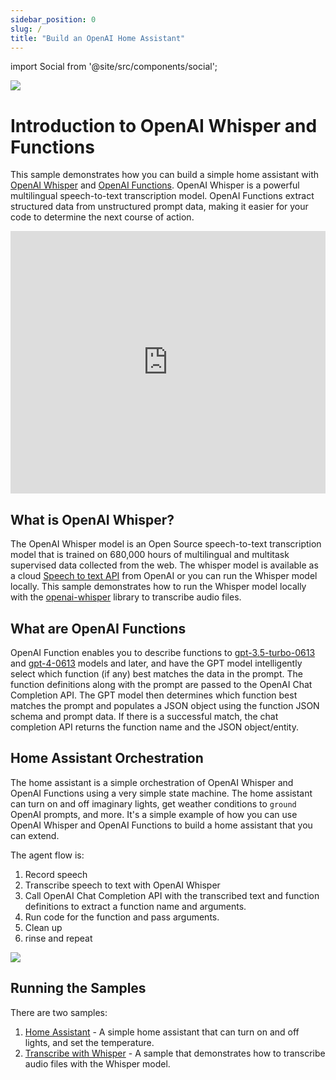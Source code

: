 ```yaml
---
sidebar_position: 0
slug: /
title: "Build an OpenAI Home Assistant"
---
```


import Social from '@site/src/components/social';

<Social
    page_url="https://gloveboxes.github.io/OpenAI-Whisper-Transcriber-Sample"
    image_url="https://gloveboxes.github.io/OpenAI-Whisper-Transcriber-Sample/assets/images/whispering-wide-66e027604c6c49af3c4a05b6144b2f40.jpeg"
    title="OpenAI Whisper Transcriber"
    description= "🏭 Get started with OpenAI Whisper Speech to Text Transcription"
    hashtags="OpenAI"
    hashtag=""
/>

![](../static/img/whispering-wide.jpeg)

# Introduction to OpenAI Whisper and Functions

This sample demonstrates how you can build a simple home assistant with [OpenAI Whisper](https://openai.com/research/whisper) and [OpenAI Functions](https://platform.openai.com/docs/guides/gpt/function-calling). OpenAI Whisper is a powerful multilingual speech-to-text transcription model. OpenAI Functions extract structured data from unstructured prompt data, making it easier for your code to determine the next course of action.

<iframe width="100%" height="420" src="https://www.youtube.com/embed/Io8cHdhRnYA" title="YouTube video player" frameborder="0" allow="accelerometer; autoplay; clipboard-write; encrypted-media; gyroscope; picture-in-picture; web-share" allowfullscreen></iframe>

## What is OpenAI Whisper?

The OpenAI Whisper model is an Open Source speech-to-text transcription model that is trained on 680,000 hours of multilingual and multitask supervised data collected from the web. The whisper model is available as a cloud [Speech to text API](https://platform.openai.com/docs/guides/speech-to-text) from OpenAI or you can run the Whisper model locally. This sample demonstrates how to run the Whisper model locally with the [openai-whisper](https://pypi.org/project/openai-whisper/) library to transcribe audio files.

<!-- OpenAI describes Whisper as an [encoder-decoder transformer](https://kikaben.com/transformers-encoder-decoder/), a type of neural network that can use context gleaned from input data to learn associations that can then be translated into the model's output. Quote from the [OpenAI Whisper](https://openai.com/research/whisper) webpage:

> We’ve trained and are open-sourcing a neural net called Whisper that approaches human level robustness and accuracy on English speech recognition. Whisper is an automatic speech recognition (ASR) system trained on 680,000 hours of multilingual and multitask supervised data collected from the web. We show that the use of such a large and diverse dataset leads to improved robustness to accents, background noise and technical language. Moreover, it enables transcription in multiple languages, as well as translation from those languages into English. We are open-sourcing models and inference code to serve as a foundation for building useful applications and for further research on robust speech processing. -->

## What are OpenAI Functions

OpenAI Function enables you to describe functions to [gpt-3.5-turbo-0613](https://platform.openai.com/docs/models/gpt-3-5) and [gpt-4-0613](https://platform.openai.com/docs/models/gpt-4) models and later, and have the GPT model intelligently select which function (if any) best matches the data in the prompt. The function definitions along with the prompt are passed to the OpenAI Chat Completion API. The GPT model then determines which function best matches the prompt and populates a JSON object using the function JSON schema and prompt data. If there is a successful match, the chat completion API returns the function name and the JSON object/entity.

## Home Assistant Orchestration

The home assistant is a simple orchestration of OpenAI Whisper and OpenAI Functions using a very simple state machine. The home assistant can turn on and off imaginary lights, get weather conditions to `ground` OpenAI prompts, and more. It's a simple example of how you can use OpenAI Whisper and OpenAI Functions to build a home assistant that you can extend.

The agent flow is:

1. Record speech
2. Transcribe speech to text with OpenAI Whisper
3. Call OpenAI Chat Completion API with the transcribed text and function definitions to extract a function name and arguments.
4. Run code for the function and pass arguments.
5. Clean up
6. rinse and repeat

![](media/state-machine.png)

## Running the Samples

There are two samples:

1. [Home Assistant](Assistant) - A simple home assistant that can turn on and off lights, and set the temperature.
2. [Transcribe with Whisper](Whisper-Client/Whisper-Client-Setup) - A sample that demonstrates how to transcribe audio files with the Whisper model.

<!--  ## Running OpenAI Whisper Sample

The Whisper model runs best on an NVidia GPU from WSL2 or Linux. The sample code will run on a CPU, both Intel and Apple Silicon are supported, but transcription will be slower. If you are running the model on a CPU then it's recommended to use smaller Whisper models for the transcriptions.

## Solution Architecture

The solution is divided into two parts:

1. A Whisper service, that wraps the [openai-whisper](https://pypi.org/project/openai-whisper/) library and loads the Whisper model, and exposes the model as a REST API.
2. A Whisper client, that calls the Whisper service to transcribe audio files. There are two clients:
    1. A GUI client that runs on Windows, macOS, and Linux.
    2. A Web client.

The advantage of this architecture is the model is loaded once by the Whisper service, a relatively time-consuming process, and then called multiple times by the Whisper clients.

![](media/architecture.png) -->
